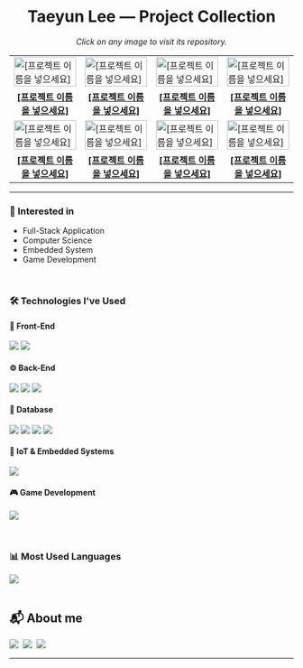 <div align="center">
<h1 align="center">Taeyun Lee — Project Collection</h1>
<p align="center"><em>Click on any image to visit its repository.</em></p>

<table width="100%" cellpadding="0" cellspacing="0" style="border-collapse:collapse; table-layout:fixed;">
  <tr>
    <td width="25%"><a href="[레포지토리 URL을 넣으세요]"><img src="[이미지 경로를 넣으세요]" alt="[프로젝트 이름을 넣으세요]" width="100%"></a></td>
    <td width="25%"><a href="[레포지토리 URL을 넣으세요]"><img src="[이미지 경로를 넣으세요]" alt="[프로젝트 이름을 넣으세요]" width="100%"></a></td>
    <td width="25%"><a href="[레포지토리 URL을 넣으세요]"><img src="[이미지 경로를 넣으세요]" alt="[프로젝트 이름을 넣으세요]" width="100%"></a></td>
    <td width="25%"><a href="[레포지토리 URL을 넣으세요]"><img src="[이미지 경로를 넣으세요]" alt="[프로젝트 이름을 넣으세요]" width="100%"></a></td>
  </tr>
  <tr>
    <td align="center"><a href="[레포지토리 URL을 넣으세요]"><strong>[프로젝트 이름을 넣으세요]</strong></a></td>
    <td align="center"><a href="[레포지토리 URL을 넣으세요]"><strong>[프로젝트 이름을 넣으세요]</strong></a></td>
    <td align="center"><a href="[레포지토리 URL을 넣으세요]"><strong>[프로젝트 이름을 넣으세요]</strong></a></td>
    <td align="center"><a href="[레포지토리 URL을 넣으세요]"><strong>[프로젝트 이름을 넣으세요]</strong></a></td>
  </tr>

  <tr>
    <td width="25%"><a href="[레포지토리 URL을 넣으세요]"><img src="[이미지 경로를 넣으세요]" alt="[프로젝트 이름을 넣으세요]" width="100%"></a></td>
    <td width="25%"><a href="[레포지토리 URL을 넣으세요]"><img src="[이미지 경로를 넣으세요]" alt="[프로젝트 이름을 넣으세요]" width="100%"></a></td>
    <td width="25%"><a href="[레포지토리 URL을 넣으세요]"><img src="[이미지 경로를 넣으세요]" alt="[프로젝트 이름을 넣으세요]" width="100%"></a></td>
    <td width="25%"><a href="[레포지토리 URL을 넣으세요]"><img src="[이미지 경로를 넣으세요]" alt="[프로젝트 이름을 넣으세요]" width="100%"></a></td>
  </tr>
  <tr>
    <td align="center"><a href="[레포지토리 URL을 넣으세요]"><strong>[프로젝트 이름을 넣으세요]</strong></a></td>
    <td align="center"><a href="[레포지토리 URL을 넣으세요]"><strong>[프로젝트 이름을 넣으세요]</strong></a></td>
    <td align="center"><a href="[레포지토리 URL을 넣으세요]"><strong>[프로젝트 이름을 넣으세요]</strong></a></td>
    <td align="center"><a href="[레포지토리 URL을 넣으세요]"><strong>[프로젝트 이름을 넣으세요]</strong></a></td>
  </tr>
</table>
</div>

---

### **🚀 Interested in**
- Full-Stack Application
- Computer Science
- Embedded System
- Game Development

<br>

### 🛠️ Technologies I've Used

#### 🚀 Front-End
<p>
  <img src="https://img.shields.io/badge/React-61DAFB?style=for-the-badge&logo=react&logoColor=black">
  <img src="https://img.shields.io/badge/Next.js-000000?style=for-the-badge&logo=next.js&logoColor=white">
</p>

#### ⚙️ Back-End
<p>
  <img src="https://img.shields.io/badge/Node.js-339933?style=for-the-badge&logo=Node.js&logoColor=white">
  <img src="https://img.shields.io/badge/Express-000000?style=for-the-badge&logo=express&logoColor=white">
  <img src="https://img.shields.io/badge/FastAPI-009688?style=for-the-badge&logo=fastapi&logoColor=white">
</p>

#### 💾 Database
<p>
<img src="https://img.shields.io/badge/MySQL-4479A1?style=for-the-badge&logo=mysql&logoColor=white">
<img src="https://img.shields.io/badge/PostgreSQL-4169E1?style=for-the-badge&logo=postgresql&logoColor=white">
<img src="https://img.shields.io/badge/MongoDB-47A248?style=for-the-badge&logo=mongodb&logoColor=white">
<img src="https://img.shields.io/badge/Redis-DC382D?style=for-the-badge&logo=redis&logoColor=white">
</p>

#### 🤖 IoT & Embedded Systems
<p>
  <img src="https://img.shields.io/badge/ESP32-E73327?style=for-the-badge&logo=espressif&logoColor=white">
  </p>


#### 🎮 Game Development
<p>
  <img src="https://img.shields.io/badge/Unity-100000?style=for-the-badge&logo=unity&logoColor=white">
</p>

<br>

### **📊 Most Used Languages**
<div>
  <img src="https://github-readme-stats.vercel.app/api/top-langs/?username=plan6062&layout=compact&theme=dark" />
</div>

<br>

## **📬 About me**
<p>
  <a href="https://velog.io/@plan6062/posts"><img src="https://img.shields.io/badge/Velog-20C997?style=flat&logo=Vimeo&logoColor=white"/></a>&nbsp;
  <a href="mailto:plan6062@gmail.com"><img src="https://img.shields.io/badge/Email-EA4335?style=flat&logo=Gmail&logoColor=white"/></a>&nbsp;
  <a href="https://solved.ac/profile/qwa7854"><img src="http://mazassumnida.wtf/api/mini/generate_badge?boj=qwa7854"/></a>&nbsp;
</p>

---
